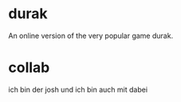 # durak
An online version of the very popular game durak.

# collab

ich bin der josh und ich bin auch mit dabei
